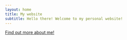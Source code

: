 ```yaml
---
layout: home
title: My website
subtitle: Hello there! Welcome to my personal website!
---
```


[Find out more about me!](https://bojanamarojevic.github.io/aboutme/)
